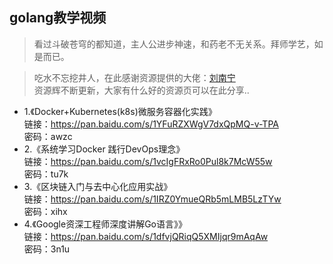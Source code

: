 ## golang教学视频
> 看过斗破苍穹的都知道，主人公进步神速，和药老不无关系。拜师学艺，如是而已。

> 吃水不忘挖井人，在此感谢资源提供的大佬：[刘南宁](https://studygolang.com/user/lnn0818)<br>
> 资源辉不断更新，大家有什么好的资源页可以在此分享..

* 1.《Docker+Kubernetes(k8s)微服务容器化实践》<br>
 链接：https://pan.baidu.com/s/1YFuRZXWgV7dxQpMQ-v-TPA<br>
 密码：awzc
* 2.《系统学习Docker 践行DevOps理念》<br>
 链接：https://pan.baidu.com/s/1vcIgFRxRo0Pul8k7McW55w<br>
 密码：tu7k
* 3.《区块链入门与去中心化应用实战》<br>
 链接：https://pan.baidu.com/s/1IRZ0YmueQRb5mLMB5LzTYw<br>
 密码：xihx
* 4.《Google资深工程师深度讲解Go语言》》<br>
 链接：https://pan.baidu.com/s/1dfvjQRiqQ5XMIjqr9mAqAw<br>
 密码：3n1u

